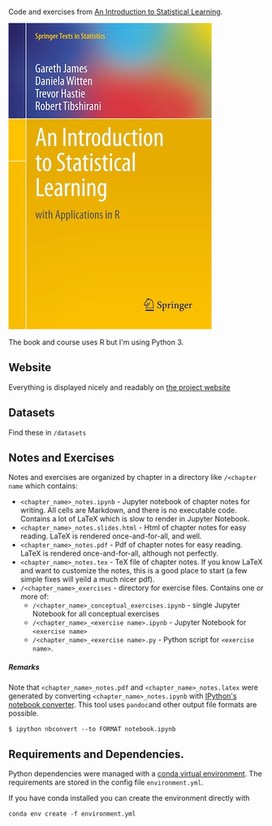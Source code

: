 Code and exercises from 
[An Introduction to Statistical Learning](https://www-bcf.usc.edu/~gareth/ISL/).

<img src='ISL_cover.jpg' alt='ISL_cover.jpg'></img>

The book and course uses R but I'm using Python 3. 

## Website

Everything is displayed nicely and readably on [the project website](https://rmwenzel/islr)

## Datasets

Find these in `/datasets`

## Notes and Exercises

Notes and exercises are organized by chapter in a directory like `/<chapter name` which contains:

- `<chapter_name>_notes.ipynb` - Jupyter notebook of chapter notes for writing. All cells are Markdown, and there is no executable code. Contains a lot of LaTeX which is slow to render in Jupyter Notebook.
- `<chapter_name>_notes.slides.html` - Html of chapter notes for easy reading. LaTeX is rendered once-and-for-all, and well.
- `<chapter_name>_notes.pdf` - Pdf of chapter notes for easy reading. LaTeX is rendered once-and-for-all, although not perfectly.
- `<chapter_name>_notes.tex` - TeX file of chapter notes. If you know LaTeX and want to customize the notes, this is a good place to start (a few simple fixes will yeild a much nicer pdf).
- `/<chapter_name>_exercises` - directory for exercise files. Contains one or more of:
	- `/<chapter_name>_conceptual_exercises.ipynb` - single Jupyter Notebook for all conceptual exercises
	- `/<chapter_name>_<exercise name>.ipynb` - Jupyter Notebook for `<exercise name>`
	- `/<chapter_name>_<exercise name>.py` - Python script for `<exercise name>`.

##### Remarks
Note that `<chapter_name>_notes.pdf` and `<chapter_name>_notes.latex` were generated by converting `<chapter_name>_notes.ipynb` with [IPython's notebook converter](`https://ipython.org/ipython-doc/dev/notebook/nbconvert.html`). This tool uses `pandoc`and other output file formats are possible.

```
$ ipython nbconvert --to FORMAT notebook.ipynb
```

## Requirements and Dependencies.

Python dependencies were managed with a
[conda virtual environment](https://docs.conda.io/projects/conda/en/latest/user-guide/tasks/manage-environments.html#). The requirements are stored in the config file `environment.yml`. 

If you have conda installed you can create the environment directly with

```
conda env create -f environment.yml
```

